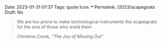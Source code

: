 Date: 2023-01-31 07:37
Tags: quote
Icon: ️❝
Permalink: /2023/scapegoats
Draft: No

> We are too prone to make technological instruments the scapegoats for the sins of those who wield them
> 
> <cite>Christina Crook, “The Joy of Missing Out”</cite>
